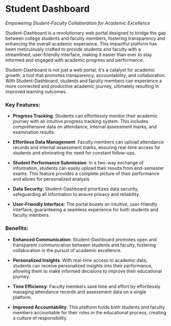 # Student Dashboard
<i>Empowering Student-Faculty Collaboration for Academic Excellence</i>

Student-Dashboard is a revolutionary web portal designed to bridge the gap between college students and faculty members, fostering transparency and enhancing the overall academic experience. This impactful platform has been meticulously crafted to provide students and faculty with a streamlined, user-friendly interface, making it easier than ever to stay informed and engaged with academic progress and performance.

Student-Dashboard is not just a web portal; it's a catalyst for academic growth, a tool that promotes transparency, accountability, and collaboration. With Student-Dashboard, students and faculty members can experience a more connected and productive academic journey, ultimately resulting in improved learning outcomes.


### Key Features:

* <b>Progress Tracking</b>: Students can effortlessly monitor their academic journey with an intuitive progress tracking system. This includes comprehensive data on attendance, internal assessment marks, and examination results.

* <b>Effortless Data Management</b>: Faculty members can upload attendance records and internal assessment marks, ensuring real-time access for students and eliminating the need for constant follow-ups.

* <b>Student Performance Submission</b>: In a two-way exchange of information, students can easily upload their results from end-semester exams. This feature provides a complete picture of their performance and allows for personalized analysis.

* <b>Data Security</b>: Student-Dashboard prioritizes data security, safeguarding all information to ensure privacy and reliability.

* <b>User-Friendly Interface</b>: The portal boasts an intuitive, user-friendly interface, guaranteeing a seamless experience for both students and faculty members.

### Benefits:

* <b>Enhanced Communication</b>: Student-Dashboard promotes open and transparent communication between students and faculty, fostering collaboration in the pursuit of academic excellence.

* <b>Personalized Insights</b>: With real-time access to academic data, students can receive personalized insights into their performance, allowing them to make informed decisions to improve their educational journey.

* <b>Time Efficiency</b>: Faculty members save time and effort by effortlessly managing attendance records and assessment data on a single platform.

* <b>Improved Accountability</b>: This platform holds both students and faculty members accountable for their roles in the educational process, creating a culture of responsibility.